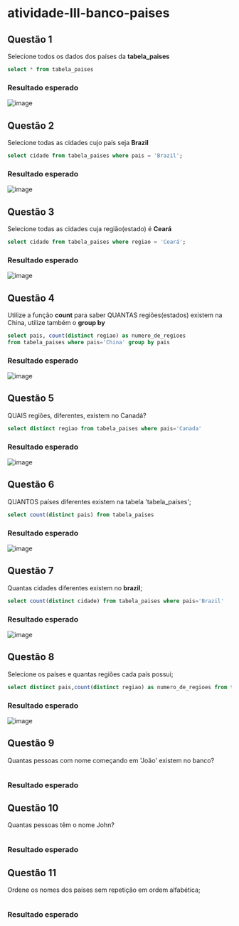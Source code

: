 # atividade-III-banco-paises
## Questão 1
Selecione todos os dados dos países da **tabela_paises**<p>
```SQL
select * from tabela_paises
```
### Resultado esperado
![image](https://github.com/DavidSSF/atividade-III-banco-paises/assets/117132755/e3a8b86a-03c3-4ec1-b114-8d6a8eb1addc)

## Questão 2
Selecione todas as cidades cujo país seja **Brazil**
```SQL
select cidade from tabela_paises where pais = 'Brazil';
```
### Resultado esperado
![image](https://github.com/DavidSSF/atividade-III-banco-paises/assets/117132755/65b1531f-50c2-4c42-adf8-7d4d89208fe0)

## Questão 3
Selecione todas as cidades cuja região(estado) é **Ceará**
```SQL
select cidade from tabela_paises where regiao = 'Ceará';
```
### Resultado esperado
![image](https://github.com/DavidSSF/atividade-III-banco-paises/assets/117132755/e0ade35a-9508-405b-8382-e5a9c16fb63e)


## Questão 4
Utilize a função **count** para saber QUANTAS regiões(estados) existem na China, utilize também o **group by**
```SQL
select pais, count(distinct regiao) as numero_de_regioes
from tabela_paises where pais='China' group by pais
```
### Resultado esperado
![image](https://github.com/DavidSSF/atividade-III-banco-paises/assets/117132755/c6cb813d-a375-4d4c-908c-13ee56f7b070)

## Questão 5
QUAIS regiões, diferentes, existem no Canadá?
```SQL
select distinct regiao from tabela_paises where pais='Canada'
```
### Resultado esperado
![image](https://github.com/DavidSSF/atividade-III-banco-paises/assets/117132755/dac4519b-1451-4a41-b67a-d2e0e3a88c6c)

## Questão 6
QUANTOS países diferentes existem na tabela 'tabela_paises';
```SQL
select count(distinct pais) from tabela_paises
```
### Resultado esperado
![image](https://github.com/DavidSSF/atividade-III-banco-paises/assets/117132755/f392e4ea-222e-44db-b3f6-56e7e552dcd8)

## Questão 7
Quantas cidades diferentes existem no **brazil**;
```SQL
select count(distinct cidade) from tabela_paises where pais='Brazil'
```
### Resultado esperado
![image](https://github.com/DavidSSF/atividade-III-banco-paises/assets/117132755/65ac9867-80b4-4f27-ac33-3f75e560c545)

## Questão 8
Selecione os países e quantas regiões cada país possui;
```SQL
select distinct pais,count(distinct regiao) as numero_de_regioes from tabela_paises group by pais
```
### Resultado esperado
![image](https://github.com/DavidSSF/atividade-III-banco-paises/assets/117132755/932e05f8-4ea3-4f17-a248-8f9eff391c72)

## Questão 9
Quantas pessoas com nome começando em 'João' existem no banco?
```SQL

```
### Resultado esperado
## Questão 10
Quantas pessoas têm o nome John?
```SQL

```
### Resultado esperado

## Questão 11
Ordene os nomes dos países sem repetição em ordem alfabética;
```SQL

```
### Resultado esperado
